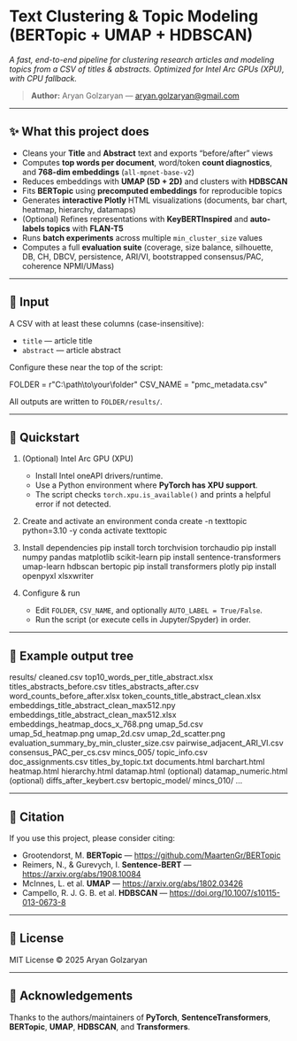 # Text Clustering & Topic Modeling (BERTopic + UMAP + HDBSCAN)

*A fast, end-to-end pipeline for clustering research articles and modeling topics from a CSV of titles & abstracts. Optimized for Intel Arc GPUs (XPU), with CPU fallback.*

> **Author:** Aryan Golzaryan — aryan.golzaryan@gmail.com

---

## ✨ What this project does

- Cleans your **Title** and **Abstract** text and exports “before/after” views  
- Computes **top words per document**, word/token **count diagnostics**, and **768-dim embeddings** (`all-mpnet-base-v2`)  
- Reduces embeddings with **UMAP (5D + 2D)** and clusters with **HDBSCAN**  
- Fits **BERTopic** using **precomputed embeddings** for reproducible topics  
- Generates **interactive Plotly** HTML visualizations (documents, bar chart, heatmap, hierarchy, datamaps)  
- (Optional) Refines representations with **KeyBERTInspired** and **auto-labels topics** with **FLAN-T5**  
- Runs **batch experiments** across multiple `min_cluster_size` values  
- Computes a full **evaluation suite** (coverage, size balance, silhouette, DB, CH, DBCV, persistence, ARI/VI, bootstrapped consensus/PAC, coherence NPMI/UMass)

---

## 🧾 Input

A CSV with at least these columns (case-insensitive):

- `title` — article title  
- `abstract` — article abstract

Configure these near the top of the script:

FOLDER = r"C:\path\to\your\folder"
CSV_NAME = "pmc_metadata.csv"

All outputs are written to `FOLDER/results/`.

---

## 🚀 Quickstart

1. (Optional) Intel Arc GPU (XPU)
   - Install Intel oneAPI drivers/runtime.
   - Use a Python environment where **PyTorch has XPU support**.
   - The script checks `torch.xpu.is_available()` and prints a helpful error if not detected.

2. Create and activate an environment
   conda create -n texttopic python=3.10 -y
   conda activate texttopic

3. Install dependencies
   pip install torch torchvision torchaudio
   pip install numpy pandas matplotlib scikit-learn
   pip install sentence-transformers umap-learn hdbscan bertopic
   pip install transformers plotly
   pip install openpyxl xlsxwriter

4. Configure & run
   - Edit `FOLDER`, `CSV_NAME`, and optionally `AUTO_LABEL = True/False`.
   - Run the script (or execute cells in Jupyter/Spyder) in order.

---

## 📂 Example output tree

results/ cleaned.csv top10_words_per_title_abstract.xlsx titles_abstracts_before.csv titles_abstracts_after.csv word_counts_before_after.xlsx token_counts_title_abstract_clean.xlsx embeddings_title_abstract_clean_max512.npy embeddings_title_abstract_clean_max512.xlsx embeddings_heatmap_docs_x_768.png umap_5d.csv umap_5d_heatmap.png umap_2d.csv umap_2d_scatter.png evaluation_summary_by_min_cluster_size.csv pairwise_adjacent_ARI_VI.csv consensus_PAC_per_cs.csv mincs_005/ topic_info.csv doc_assignments.csv titles_by_topic.txt documents.html barchart.html heatmap.html hierarchy.html datamap.html (optional) datamap_numeric.html (optional) diffs_after_keybert.csv bertopic_model/ mincs_010/ ...

---

## 📜 Citation

If you use this project, please consider citing:

- Grootendorst, M. **BERTopic** — https://github.com/MaartenGr/BERTopic  
- Reimers, N., & Gurevych, I. **Sentence-BERT** — https://arxiv.org/abs/1908.10084  
- McInnes, L. et al. **UMAP** — https://arxiv.org/abs/1802.03426  
- Campello, R. J. G. B. et al. **HDBSCAN** — https://doi.org/10.1007/s10115-013-0673-8

---

## 📄 License

MIT License © 2025 Aryan Golzaryan

---

## 🙏 Acknowledgements

Thanks to the authors/maintainers of **PyTorch**, **SentenceTransformers**, **BERTopic**, **UMAP**, **HDBSCAN**, and **Transformers**.
